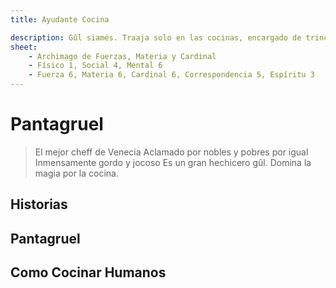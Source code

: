 ```yaml
---
title: Ayudante Cocina

description: Gûl siamés. Traaja solo en las cocinas, encargado de trinchar la carne.
sheet:
    - Archimago de Fuerzas, Materia y Cardinal
    - Físico 1, Social 4, Mental 6
    - Fuerza 6, Materia 6, Cardinal 6, Correspondencia 5, Espíritu 3
---
```


# Pantagruel

> El mejor cheff de Venecia
> Aclamado por nobles y pobres por igual
> Inmensamente gordo y jocoso
> Es un gran hechicero gûl. Domina la magia por la cocina.

## Historias


## Pantagruel

## Como Cocinar Humanos
